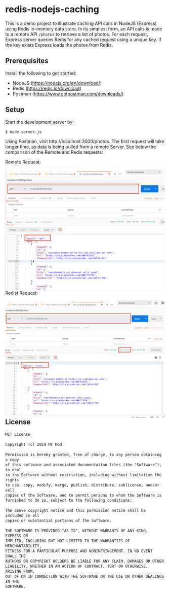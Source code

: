 # redis-nodejs-caching
This is a demo project to illustrate caching API calls in NodeJS (Express) using Redis in-memory data store. In its simplest 
form, an API calls is made to a remote API ``/photos`` to retrieve a list of photos. For each request, Express server queries 
Redis for any cached request using a unique key. If the key exists Express loads the photos from Redis.

## Prerequisites
Install the following to get started:

* NodeJS (https://nodejs.org/en/download/)
* Redis (https://redis.io/download)
* Postman (https://www.getpostman.com/downloads/)

## Setup
Start the development server by:

```
$ node server.js
```

Using Postman, visit http://localhost:3000/photos. The first request will take longer time, as data is being pulled from 
a remote Server. See below the comparison of the Remote and Redis requests:

Remote Request:

<img src="./screenshots/api.png"
     alt="remote api request"
     style="float: left; margin-right: 10px;" />


Redist Request:

<img src="./screenshots/redis.png"
     alt="redis api request"
     style="float: left; margin-right: 10px;" />


## License
```
MIT License

Copyright (c) 2019 Mr Mod

Permission is hereby granted, free of charge, to any person obtaining a copy
of this software and associated documentation files (the "Software"), to deal
in the Software without restriction, including without limitation the rights
to use, copy, modify, merge, publish, distribute, sublicense, and/or sell
copies of the Software, and to permit persons to whom the Software is
furnished to do so, subject to the following conditions:

The above copyright notice and this permission notice shall be included in all
copies or substantial portions of the Software.

THE SOFTWARE IS PROVIDED "AS IS", WITHOUT WARRANTY OF ANY KIND, EXPRESS OR
IMPLIED, INCLUDING BUT NOT LIMITED TO THE WARRANTIES OF MERCHANTABILITY,
FITNESS FOR A PARTICULAR PURPOSE AND NONINFRINGEMENT. IN NO EVENT SHALL THE
AUTHORS OR COPYRIGHT HOLDERS BE LIABLE FOR ANY CLAIM, DAMAGES OR OTHER
LIABILITY, WHETHER IN AN ACTION OF CONTRACT, TORT OR OTHERWISE, ARISING FROM,
OUT OF OR IN CONNECTION WITH THE SOFTWARE OR THE USE OR OTHER DEALINGS IN THE
SOFTWARE.
```
